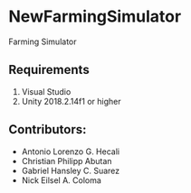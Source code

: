 # NewFarmingSimulator
Farming Simulator  

## Requirements
 1. Visual Studio
 2. Unity 2018.2.14f1 or higher
  
## Contributors:
* Antonio Lorenzo G. Hecali  
* Christian Philipp Abutan  
* Gabriel Hansley C. Suarez  
* Nick Eilsel A. Coloma